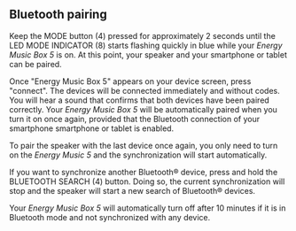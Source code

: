 ## Bluetooth pairing

Keep the MODE button (4) pressed for approximately 2 seconds until the LED MODE INDICATOR (8) starts flashing quickly in blue while your *Energy Music Box 5* is on. At this point, your speaker and your smartphone or tablet can be paired.

Once "Energy Music Box 5" appears on your device screen, press "connect". The devices will be connected immediately and without codes. You will hear a sound that confirms that both devices have been paired correctly. Your *Energy Music Box 5* will be automatically paired when you turn it on once again, provided that the Bluetooth connection of your smartphone smartphone or tablet is enabled.

To pair the speaker with the last device once again, you only need to turn on the *Energy Music 5* and the synchronization will start automatically.

If you want to synchronize another Bluetooth® device, press and hold the BLUETOOTH SEARCH (4) button. Doing so, the current synchronization will stop and the speaker will start a new search of  Bluetooth® devices.

Your *Energy Music Box 5* will automatically turn off after 10 minutes if it is in Bluetooth mode and not synchronized with any device.
